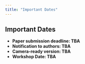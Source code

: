 ```yaml
---
title: "Important Dates"
---
```


## Important Dates

* **Paper submission deadline: TBA**
* **Notification to authors: TBA**
* **Camera-ready version: TBA**
* **Workshop Date: TBA**


